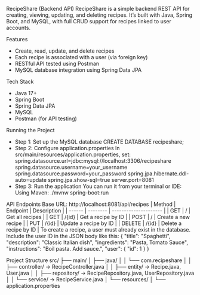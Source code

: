 RecipeShare (Backend API)
RecipeShare is a simple backend REST API for creating, viewing, updating, and deleting recipes. It’s built with Java, Spring Boot, and MySQL, with full CRUD support for recipes linked to user accounts.

Features
- Create, read, update, and delete recipes
- Each recipe is associated with a user (via foreign key)
- RESTful API tested using Postman
- MySQL database integration using Spring Data JPA

Tech Stack
- Java 17+
- Spring Boot
- Spring Data JPA
- MySQL
- Postman (for API testing)

Running the Project
- Step 1: Set up the MySQL database
CREATE DATABASE recipeshare;
- Step 2: Configure application.properties
In src/main/resources/application.properties, set:
spring.datasource.url=jdbc:mysql://localhost:3306/recipeshare
spring.datasource.username=your_username
spring.datasource.password=your_password
spring.jpa.hibernate.ddl-auto=update
spring.jpa.show-sql=true
server.port=8081
- Step 3: Run the application
You can run it from your terminal or IDE:
Using Maven: ./mvnw spring-boot:run

API Endpoints
Base URL: http://localhost:8081/api/recipes
| Method | Endpoint | Description           |
| ------ | -------- | --------------------- |
| GET    |  /       | Get all recipes       |
| GET    |  /{id}   | Get a recipe by ID    |
| POST   |  /       | Create a new recipe   |
| PUT    |  /{id}   | Update a recipe by ID |
| DELETE |  /{id}   | Delete a recipe by ID |
To create a recipe, a user must already exist in the database. Include the user ID in the JSON body like this:
{
  "title": "Spaghetti",
  "description": "Classic Italian dish",
  "ingredients": "Pasta, Tomato Sauce",
  "instructions": "Boil pasta. Add sauce.",
  "user": {
    "id": 1
  }
}

Project Structure
src/
├── main/
│ ├── java/
│ │ └── com.recipeshare
│ │ ├── controller/ → RecipeController.java
│ │ ├── entity/ → Recipe.java, User.java
│ │ ├── repository/ → RecipeRepository.java, UserRepository.java
│ │ └── service/ → RecipeService.java
│ └── resources/
│ └── application.properties
